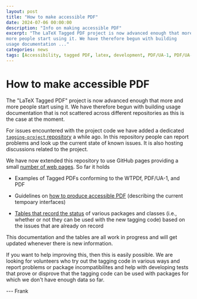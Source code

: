 ```yaml
---
layout: post
title: "How to make accessible PDF"
date: 2024-07-06 00:00:00
description: "Info on making accessible PDF"
excerpt: "The LaTeX Tagged PDF project is now advanced enough that more and
more people start using it. We have therefore begun with building
usage documentation ..."
categories: news
tags: [Accessibility, tagged PDF, latex, development, PDF/UA-1, PDF/UA-2]
---
```


# How to make accessible PDF

The "LaTeX Tagged PDF" project is now advanced enough that more and
more people start using it. We have therefore begun with building
usage documentation that is not scattered across different
repositories as this is the case at the moment.

For issues encountered with the project code we have added a dedicated
[`tagging-project`
repository](https://github.com/latex3/tagging-project) a while ago.
In this repository people can report problems and look up the current state of
known issues. It is also hosting discussions related to the project.

We have now extended this repository to use GitHub pages providing a
small [number of web
pages](https://latex3.github.io/tagging-project/). So far it holds

 - Examples of Tagged PDFs conforming to the WTPDf, PDF/UA-1, and PDF

 - Guidelines on [how to produce accessible
   PDF](https://latex3.github.io/tagging-project/documentation/prototype-usage-instructions.html)
   (describing the current tempoary interfaces)
   
 - [Tables that record the
   status](https://latex3.github.io/tagging-project/tagging-status/)
   of various packages and classes (i.e., whether or not they can be
   used with the new tagging code) based on the issues that are
   already on record

This documentation and the tables are all work in progress and will
get updated whenever there is new information.


If you want to help improving this, then this is easily possible.  We
are looking for volunteers who try out the tagging code in various
ways and report problems or package incompatibilites and help with
developing tests that prove or disprove that the tagging code can be
used with packages for which we don't have enough data so far.


 --- Frank



